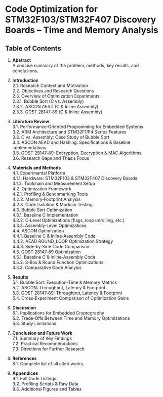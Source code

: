 # Code Optimization for STM32F103/STM32F407 Discovery Boards – Time and Memory Analysis

## Table of Contents

1. **Abstract**  
    A concise summary of the problem, methods, key results, and conclusions.

2. **Introduction**  
    2.1. Research Context and Motivation  
    2.2. Objectives and Research Questions  
    2.3. Overview of Optimization Experiments  
        2.3.1. Bubble Sort (C vs. Assembly)  
        2.3.2. ASCON AEAD (C & Inline Assembly)  
        2.3.3. GOST 28147‑89 (C & Inline Assembly)  

3. **Literature Review**  
    3.1. Performance‑Oriented Programming for Embedded Systems  
    3.2. ARM Architecture and STM32F1/F4 Series Features  
    3.3. C vs. Assembly: Case Study of Bubble Sort  
    3.4. ASCON AEAD and Hashing: Specifications & Baseline Implementations  
    3.5. GOST 28147‑89: Encryption, Decryption & MAC Algorithms  
    3.6. Research Gaps and Thesis Focus  

4. **Materials and Methods**  
    4.1. Experimental Platform  
        4.1.1. Hardware: STM32F103 & STM32F407 Discovery Boards  
        4.1.2. Toolchain and Measurement Setup  
    4.2. Optimization Framework  
        4.2.1. Profiling & Benchmarking Tools  
        4.2.2. Memory‑Footprint Analysis  
        4.2.3. Code Isolation & Modular Testing  
    4.3. Bubble Sort Optimization  
        4.3.1. Baseline C Implementation  
        4.3.2. C‑Level Optimizations (flags, loop unrolling, etc.)  
        4.3.3. Assembly‑Level Optimizations  
    4.4. ASCON Optimization  
        4.4.1. Baseline C & Inline‑Assembly Code  
        4.4.2. AEAD ROUND_LOOP Optimization Strategy  
        4.4.3. Side‑by‑Side Code Comparison  
    4.5. GOST 28147‑89 Optimization  
        4.5.1. Baseline C & Inline‑Assembly Code  
        4.5.2. S‑Box & Round Function Optimizations  
        4.5.3. Comparative Code Analysis  

5. **Results**  
    5.1. Bubble Sort: Execution‑Time & Memory Metrics  
    5.2. ASCON: Throughput, Latency & Footprint  
    5.3. GOST 28147‑89: Throughput, Latency & Footprint  
    5.4. Cross‑Experiment Comparison of Optimization Gains  

6. **Discussion**  
    6.1. Implications for Embedded Cryptography  
    6.2. Trade‑Offs Between Time and Memory Optimizations  
    6.3. Study Limitations  

7. **Conclusion and Future Work**  
    7.1. Summary of Key Findings  
    7.2. Practical Recommendations  
    7.3. Directions for Further Research  

8. **References**  
    8.1. Complete list of all cited works.

9. **Appendices**  
    9.1. Full Code Listings  
    9.2. Profiling Scripts & Raw Data  
    9.3. Additional Figures and Tables  
